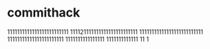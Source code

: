 # commithack
1111111111111111111111111
111121111111111111111111111
11111111111111111111111111
11111111111111111111111
1111111111111111
1111111111111
11
1
